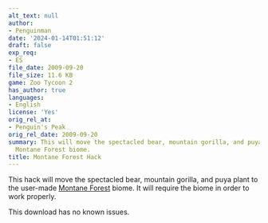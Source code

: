 ```yaml
---
alt_text: null
author:
- Penguinman
date: '2024-01-14T01:51:12'
draft: false
exp_req:
- ES
file_date: 2009-09-20
file_size: 11.6 KB
game: Zoo Tycoon 2
has_author: true
languages:
- English
license: 'Yes'
orig_rel_at:
- Penguin's Peak
orig_rel_date: 2009-09-20
summary: This will move the spectacled bear, mountain gorilla, and puya plant to the
  Montane Forest biome.
title: Montane Forest Hack
---
```

This hack will move the spectacled bear, mountain gorilla, and puya plant to the user-made [Montane Forest](<https://www.zooberry.org/mods/zt2/biomes/montane-forest/>) biome. It will require the biome in order to work properly.

This download has no known issues.
